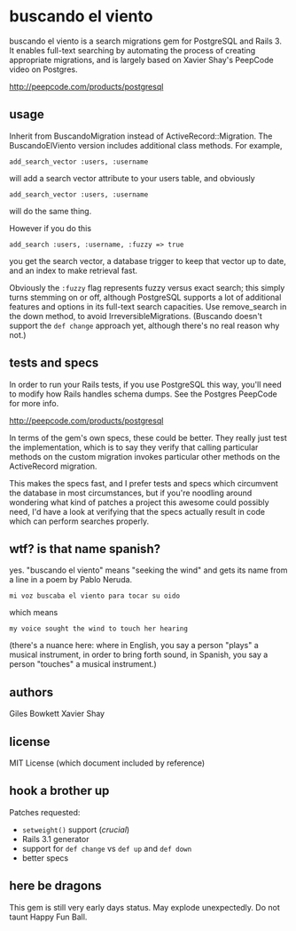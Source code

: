 buscando el viento
==================

buscando el viento is a search migrations gem for PostgreSQL and Rails 3. It enables full-text searching by automating the process of creating appropriate migrations, and is largely based on Xavier Shay's PeepCode video on Postgres.

http://peepcode.com/products/postgresql

usage
-----

Inherit from BuscandoMigration instead of ActiveRecord::Migration. The BuscandoElViento version includes additional class methods. For example,

    add_search_vector :users, :username

will add a search vector attribute to your users table, and obviously

    add_search_vector :users, :username

will do the same thing.

However if you do this

    add_search :users, :username, :fuzzy => true

you get the search vector, a database trigger to keep that vector up to date, and an index to make retrieval fast.

Obviously the `:fuzzy` flag represents fuzzy versus exact search; this simply turns stemming on or off, although PostgreSQL supports a lot of additional features and options in its full-text search capacities. Use remove_search in the down method, to avoid IrreversibleMigrations. (Buscando doesn't support the `def change` approach yet, although there's no real reason why not.)

tests and specs
---------------

In order to run your Rails tests, if you use PostgreSQL this way, you'll need to modify how Rails handles schema dumps. See the Postgres PeepCode for more info.

http://peepcode.com/products/postgresql

In terms of the gem's own specs, these could be better. They really just test the implementation, which is to say they verify that calling particular methods on the custom migration invokes particular other methods on the ActiveRecord migration.

This makes the specs fast, and I prefer tests and specs which circumvent the database in most circumstances, but if you're noodling around wondering what kind of patches a project this awesome could possibly need, I'd have a look at verifying that the specs actually result in code which can perform searches properly.

wtf? is that name spanish?
--------------------------

yes. "buscando el viento" means "seeking the wind" and gets its name from a line in a poem by Pablo Neruda.

    mi voz buscaba el viento para tocar su oido

which means

    my voice sought the wind to touch her hearing

(there's a nuance here: where in English, you say a person "plays" a musical instrument, in order to bring forth sound, in Spanish, you say a person "touches" a musical instrument.)

authors
-------

Giles Bowkett
Xavier Shay

license
-------

MIT License (which document included by reference)

hook a brother up
-----------------

Patches requested:

  + `setweight()` support (*crucial*)
  + Rails 3.1 generator
  + support for `def change` vs `def up` and `def down`
  + better specs

here be dragons
---------------

This gem is still very early days status. May explode unexpectedly. Do not taunt Happy Fun Ball.

